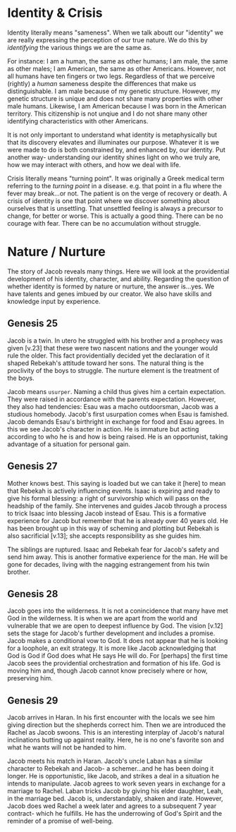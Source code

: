 # Identity & Crisis

Identity literally means "sameness".
When we talk aboutt our "identity" we are really expressing the perception of our true nature.
We do this by _identifying_ the various things we are the same as.

  For instance: I am a human, the same as other humans;  I am male, the same as other males;  I am American, the same as other Americans.
However, not all humans have ten fingers or two legs.
Regardless of that we perceive (rightly) a _human_ sameness despite the differences that make us distinguishable.
I am male because of my genetic structure.
However, my genetic structure is unique and does not share many properties with other male humans.
Likewise, I am American because I was born in the American territory.
This citizenship is not unqiue and I do not share many other identifying characteristics with other Americans.

  It is not only important to understand what identity is metaphysically but that its discovery elevates and illuminates our purpose.
Whatever it is we were made to do is both constrained by, and enhanced by, our identity.
Put another way- understanding our identity shines light on who we truly are, how we may interact with others, and how we deal with life.

Crisis literally means "turning point".
It was originally a Greek medical term referring to the _turning point_ in a disease.
e.g. that point in a flu where the fever may break...or not.  The patient is on the verge of recovery or death.
A crisis of identity is one that point where we discover something about ourselves that is unsettling.
That unsettled feeling is always a precursor to change, for better or worse.
This is actually a good thing.
There can be no courage with fear.
There can be no accumulation without struggle.


# Nature / Nurture

The story of Jacob reveals many things.
Here we will look at the providential development of his identity, character, and ability.
Regarding the question of whether identity is formed by nature or nurture, the answer is...yes.
We have talents and genes imbued by our creator.
We also have skills and knowledge input by experience.


## Genesis 25

  Jacob is a twin.
In utero he struggled with his brother and a prophecy was given [v.23] that these were two nascent nations and the younger would rule the older.
This fact providentially decided yet the declaration of it shaped Rebekah's attitude toward her sons.
The natural thing is the proclivity of the boys to struggle.
The nurture element is the treatment of the boys.

  Jacob means `usurper`.
Naming a child thus gives him a certain expectation.
They were raised in accordance with the parents expectation.
However, they also had tendencies: Esau was a macho outdoorsman, Jacob was a studious homebody.
Jacob's first usurpation comes when Esau is famished.
Jacob demands Esau's birthright in exchange for food and Esau agrees.
In this we see Jacob's character in action.
He is immature but acting according to who he is and how is being raised.
He is an opportunist, taking advantage of a situation for personal gain.


## Genesis 27

  Mother knows best.
This saying is loaded but we can take it [here] to mean that Rebekah is actively influencing events.
Isaac is expiring and ready to give his formal blessing: a right of survivorship which will pass on the headship of the family.
She intervenes and guides Jacob through a process to trick Isaac into blessing Jacob instead of Esau.
This is a formative experience for Jacob but remember that he is already over 40 years old.
He has been brought up in this way of scheming and plotting but Rebekah is also sacrificial [v.13]; she accepts responsibility as she guides him.

  The siblings are ruptured.
Isaac and Rebekah fear for Jacob's safety and send him away.
This is another formative experience for the man.
He will be gone for decades, living with the nagging estrangement from his twin brother.


## Genesis 28

  Jacob goes into the wilderness.
It is not a conincidence that many have met God in the wilderness.
It is when we are apart from the world and vulnerable that we are open to deepest influence by God.
The vision [v.12] sets the stage for Jacob's further development and includes a promise.
Jacob makes a conditional vow to God.
It does not appear that he is looking for a loophole, an exit strategy.
It is more like Jacob acknowledging that God is God if God does what He says He will do.
For [perhaps] the first time Jacob sees the providential orchestration and formation of his life.
God is moving him and, though Jacob cannot know precisely where or how, preserving him.


## Genesis 29

  Jacob arrives in Haran.
In his first encounter with the locals we see him giving direction but the shepherds correct him.
Then we are introduced the Rachel as Jacob swoons.
This is an interesting interplay of Jacob's natural inclinations butting up against reality.
Here, he is no one's favorite son and what he wants will not be handed to him.

  Jacob meets his match in Haran.
Jacob's uncle Laban has a similar character to Rebekah and Jacob- a schemer...and he has been doing it longer.
He is opportunistic, like Jacob, and strikes a deal in a situation he intends to manipulate.
Jacob agrees to work seven years in exchange for a marriage to Rachel.
Laban tricks Jacob by giving his elder daughter, Leah, in the marriage bed.
Jacob is, understandably, shaken and irate.
However, Jacob does wed Rachel a week later and agrees to a subsequent 7 year contract- which he fulfills.
He has the underrowing of God's Spirit and the reminder of a promise of well-being.